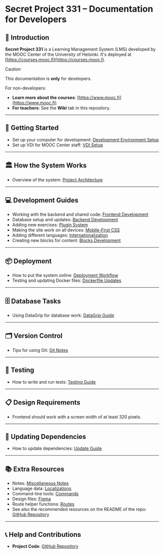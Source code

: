 # Secret Project 331 – Documentation for Developers

## 📌 Introduction

**Secret Project 331** is a Learning Management System (LMS) developed by the MOOC Center of the University of Helsinki. It's deployed at [https://courses.mooc.fi](https://courses.mooc.fi.

> [!CAUTION]
> This documentation is **only** for developers.
>
> For non-developers:
>
> * **Learn more about the courses**: [https://www.mooc.fi](https://www.mooc.fi)
> * **For teachers**: See the **Wiki** tab in this repository.

---

## 🚀 Getting Started

* Set up your computer for development: [Development Environment Setup](./Development.md)
* Set up VDI for MOOC Center staff: [VDI Setup](./vdi-setup.md)

---

## 🏛 How the System Works

* Overview of the system: [Project Architecture](./architecture.md)

---

## 💻 Development Guides

* Working with the backend and shared code: [Frontend Development](./frontend.md)
* Database setup and updates: [Backend Development](./headless-lms.md)
* Adding new exercises: [Plugin System](./plugin-system.md)
* Making the site work on all devices: [Mobile-First CSS](./mobile-first-css.md)
* Adding different languages: [Internationalization](./internationalization.md)
* Creating new blocks for content: [Blocks Development](./blocks.md)

---

## 📦 Deployment

* How to put the system online: [Deployment Workflow](./deployment.md)
* Testing and updating Docker files: [Dockerfile Updates](./updating-dockerfiles.md)

---

## 🗄 Database Tasks

* Using DataGrip for database work: [DataGrip Guide](./datagrip-operations.md)

---

## 🗂 Version Control

* Tips for using Git: [Git Notes](./git.md)

---

## 🧪 Testing

* How to write and run tests: [Testing Guide](./tests.md)

---

## 📋 Design Requirements

* Frontend should work with a screen width of at least 320 pixels.

---

## 🔄 Updating Dependencies

* How to update dependencies: [Update Guide](./updating-dependencies.md)

---

## 📚 Extra Resources

* Notes: [Miscellaneous Notes](./etc.md)
* Language data: [Localizations](../shared-module/packages/common/src/locales/en/main-frontend.json)
* Command-line tools: [Commands](../bin)
* Design files: [Figma](https://www.figma.com/design/7SCSdeHG5FnLNZLfd6SnBI/Teacher-redesign)
* Route helper functions: [Routes](../shared-module/packages/common/src/utils/routes.ts)
* See also the recommended resources on the README of the repo: [GitHub Repository](https://github.com/rage/secret-project-331)

---

## 📞 Help and Contributions

* **Project Code**: [GitHub Repository](https://github.com/rage/secret-project-331)
